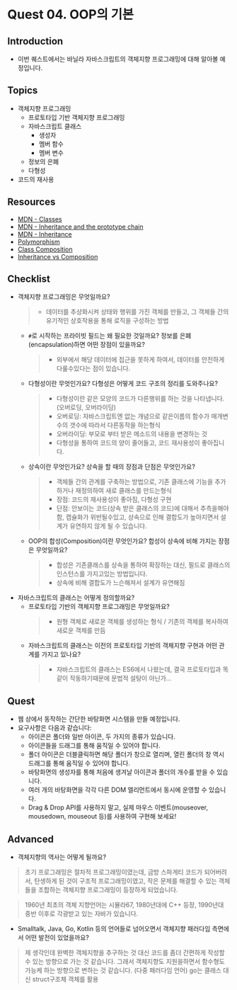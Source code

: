 # Quest 04. OOP의 기본

## Introduction
* 이번 퀘스트에서는 바닐라 자바스크립트의 객체지향 프로그래밍에 대해 알아볼 예정입니다.

## Topics
* 객체지향 프로그래밍
  * 프로토타입 기반 객체지향 프로그래밍
  * 자바스크립트 클래스
    * 생성자
    * 멤버 함수
    * 멤버 변수
  * 정보의 은폐
  * 다형성
* 코드의 재사용

## Resources
* [MDN - Classes](https://developer.mozilla.org/ko/docs/Web/JavaScript/Reference/Classes)
* [MDN - Inheritance and the prototype chain](https://developer.mozilla.org/ko/docs/Web/JavaScript/Inheritance_and_the_prototype_chain)
* [MDN - Inheritance](https://developer.mozilla.org/ko/docs/Learn/JavaScript/Objects/Inheritance)
* [Polymorphism](https://medium.com/@viktor.kukurba/object-oriented-programming-in-javascript-3-polymorphism-fb564c9f1ce8)
* [Class Composition](https://alligator.io/js/class-composition/)
* [Inheritance vs Composition](https://woowacourse.github.io/javable/post/2020-05-18-inheritance-vs-composition/)

## Checklist
* 객체지향 프로그래밍은 무엇일까요?
  > * 데이터를 추상화시켜 상태와 행위를 가진 객체를 만들고, 그 객체들 간의 유기적인 상호작용을 통해 로직을 구성하는 방법
  * `#`로 시작하는 프라이빗 필드는 왜 필요한 것일까요? 정보를 은폐(encapsulation)하면 어떤 장점이 있을까요?
    > * 외부에서 해당 데이터에 접근을 못하게 하여서, 데이터를 안전하게 다룰수있다는 점이 있습니다.
  * 다형성이란 무엇인가요? 다형성은 어떻게 코드 구조의 정리를 도와주나요?
    > * 다형성이란 같은 모양의 코드가 다른행위를 하는 것을 나타냅니다. (오버로딩, 오버라이딩)
    > * 오버로딩: 자바스크립트엔 없는 개념으로 같은이름의 함수가 매개변수의 갯수에 따라서 다른동작을 하는형식
    > * 오버라이딩: 부모로 부터 받은 메소드의 내용을 변경하는 것
    > * 다형성을 통하여 코드의 양이 줄어들고, 코드 재사용성이 좋아집니다.
  * 상속이란 무엇인가요? 상속을 할 때의 장점과 단점은 무엇인가요?
    > * 객체들 간의 관계를 구축하는 방법으로, 기존 클래스에 기능을 추가하거나 재정의하여 새로 클래스를 만드는형식
    > * 장점: 코드의 재사용성이 좋아짐, 다형성 구현
    > * 단점: 안보이는 코드(상속 받은 클래스의 코드)에 대해서 추측을해야함, 캡슐화가 위반될수있고, 상속으로 인해 결합도가 높아지면서 설계가 유연하지 않게 될 수 있습니다.
  * OOP의 합성(Composition)이란 무엇인가요? 합성이 상속에 비해 가지는 장점은 무엇일까요?
    > * 합성은 기존클래스를 상속을 통하여 확장하는 대신, 필드로 클래스의 인스턴스를 가지고있는 방법입니다.
    > * 상속에 비해 결합도가 느슨해져서 설계가 유연해짐
* 자바스크립트의 클래스는 어떻게 정의할까요?
  * 프로토타입 기반의 객체지향 프로그래밍은 무엇일까요?
    > * 원형 객체로 새로운 객체를 생성하는 형식 / 기존의 객체를 복사하여 새로운 객체를 만듬
  * 자바스크립트의 클래스는 이전의 프로토타입 기반의 객체지향 구현과 어떤 관계를 가지고 있나요?
    > * 자바스크립트의 클래스는 ES6에서 나왔는데, 결국 프로토타입과 똑같이 작동하기때문에 문법적 설탕이 아닌가...

## Quest
* 웹 상에서 동작하는 간단한 바탕화면 시스템을 만들 예정입니다.
* 요구사항은 다음과 같습니다:
  * 아이콘은 폴더와 일반 아이콘, 두 가지의 종류가 있습니다.
  * 아이콘들을 드래그를 통해 움직일 수 있어야 합니다.
  * 폴더 아이콘은 더블클릭하면 해당 폴더가 창으로 열리며, 열린 폴더의 창 역시 드래그를 통해 움직일 수 있어야 합니다.
  * 바탕화면의 생성자를 통해 처음에 생겨날 아이콘과 폴더의 개수를 받을 수 있습니다.
  * 여러 개의 바탕화면을 각각 다른 DOM 엘리먼트에서 동시에 운영할 수 있습니다.
  * Drag & Drop API를 사용하지 말고, 실제 마우스 이벤트(mouseover, mousedown, mouseout 등)를 사용하여 구현해 보세요!

## Advanced
* 객체지향의 역사는 어떻게 될까요?
> 초기 프로그래밍은 절차적 프로그래밍이였는데, 금방 스파게티 코드가 되어버려서, 탄생하게 된 것이 구조적 프로그래밍이였고, 작은 문제를 해결할 수 있는 객체들을 조합하는 객체지향 프로그래밍이 등장하게 되었습니다.

> 1960년 최초의 객체 지향언어는 시뮬라67, 1980년대에 C++ 등장, 1990년대 중반 이후로 각광받고 있는 자바가 있습니다.

* Smalltalk, Java, Go, Kotlin 등의 언어들로 넘어오면서 객체지향 패러다임 측면에서 어떤 발전이 있었을까요?

> 제 생각인데 완벽한 객체지향을 추구하는 것 대신 코드를 좀더 간편하게 작성할수 있는 방향으로 가는 것 같습니다. 그래서 객체지향도 지원을하면서 함수형도 가능케 하는 방향으로 변하는 것 같습니다. (다중 패러다임 언어)
> go는 클래스 대신 struct구조체 객체를 활용

